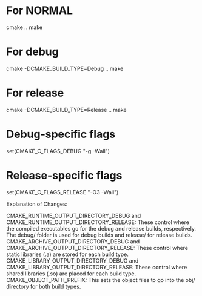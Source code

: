For NORMAL
=========================================
cmake ..
make


For debug
=========================================
cmake -DCMAKE_BUILD_TYPE=Debug ..
make


For release
=========================================
cmake -DCMAKE_BUILD_TYPE=Release ..
make


# Debug-specific flags
set(CMAKE_C_FLAGS_DEBUG "-g -Wall")

# Release-specific flags
set(CMAKE_C_FLAGS_RELEASE "-O3 -Wall")


Explanation of Changes:

CMAKE_RUNTIME_OUTPUT_DIRECTORY_DEBUG and CMAKE_RUNTIME_OUTPUT_DIRECTORY_RELEASE: These control where the compiled executables go for the debug and release builds, respectively. 
    The debug/ folder is used for debug builds and release/ for release builds.
CMAKE_ARCHIVE_OUTPUT_DIRECTORY_DEBUG and CMAKE_ARCHIVE_OUTPUT_DIRECTORY_RELEASE: These control where static libraries (.a) are stored for each build type.
CMAKE_LIBRARY_OUTPUT_DIRECTORY_DEBUG and CMAKE_LIBRARY_OUTPUT_DIRECTORY_RELEASE: These control where shared libraries (.so) are placed for each build type.
CMAKE_OBJECT_PATH_PREFIX: This sets the object files to go into the obj/ directory for both build types.

